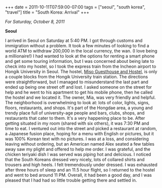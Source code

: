 +++
date = 2011-10-11T07:59:00-07:00
tags = ["seoul", "south korea", "travel"]
title = "South Korea: Arrival"
+++

*For Saturday, October 8, 2011*

**Seoul**

I arrived in Seoul on Saturday at 5:40 PM. I got through customs and immigration without a problem. It took a few minutes of looking to find a world ATM to withdraw 200,000 in the local currency, the wan. (I love being a millionaire!) I had wanted to look at the options for renting a smart phone and get some touring information, but I was concerned about being late to check into my hostel, so I took the express train from the Incheon airport to Hongik University in Seoul. The hostel, [Miso Guesthouse and Hostel](https://www.hostelworld.com/st/hostels/p/48740/miso-guesthouse-and-hostel/), is only a couple blocks from the Hongik University train station. The directions were straightforward, but I managed to misunderstand the last part and ended up being one street off and lost. I asked someone on the street for help and he went to his apartment to get his mobile phone, then he called the hostel and we located it. The owner, Mia, was very friendly and helpful. The neighborhood is overwhelming to look at: lots of color, lights, signs, floors, restaurants, and shops. It's part of the Hongdae area, a young and trendy place full of university-age people and bars, clubs, shops, and restaurants that cater to them. It's a very happening place to be. After getting situated in my room (shared with six others), it was 7:30 PM and time to eat. I ventured out into the street and picked a restaurant at random, a Japanese fusion place, hoping for a menu with English or pictures, but it was 100% Korean text with no pictures. I was at a loss, and considering leaving without ordering, but an American named Alex seated a few tables away saw my plight and offered to help me order. I was grateful, and the chicken teriyaki dish I was served was piping hot and delicious. I noticed that the South Koreans dressed very nicely, lots of collared shirts and trousers and high heels. I felt tremendously under dressed. I was exhausted after three hours of sleep and an 11.5 hour flight, so I returned to the hostel and went to bed around 11 PM. Overall, it had been a good day, and I was pleased that I had had so little trouble getting there and settled in.
